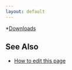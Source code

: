 ```yaml
---
layout: default
---
```

*[Downloads](https://icyphy.github.io/ptII/downloads/index.html)

## See Also
* [How to edit this page](edit.html)